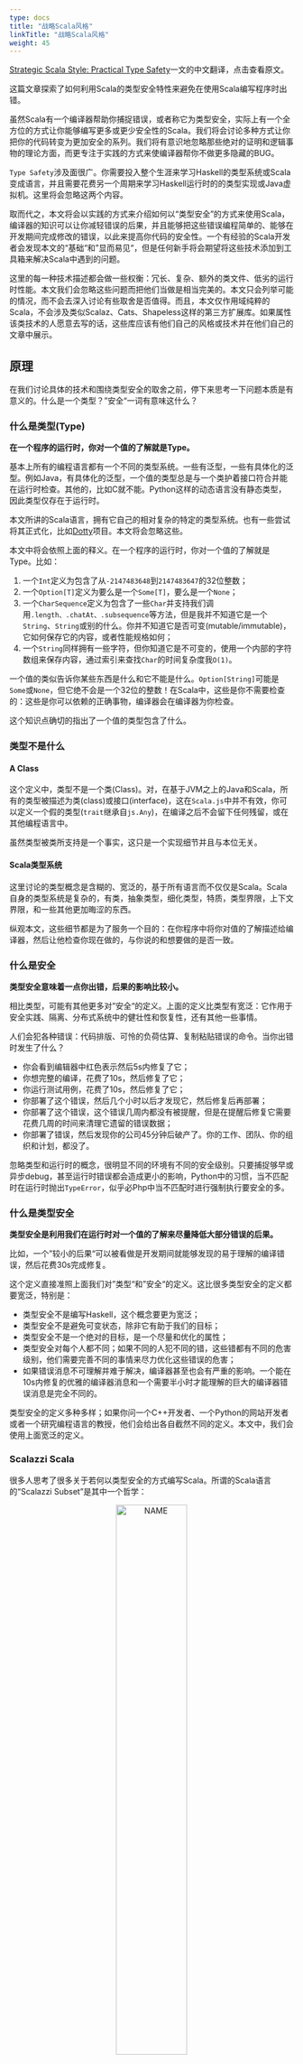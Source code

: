 ```yaml
---
type: docs
title: "战略Scala风格"
linkTitle: "战略Scala风格"
weight: 45
---
```


[Strategic Scala Style: Practical Type Safety](http://www.lihaoyi.com/post/StrategicScalaStylePracticalTypeSafety.html)一文的中文翻译，点击查看原文。

这篇文章探索了如何利用Scala的类型安全特性来避免在使用Scala编写程序时出错。

虽然Scala有一个编译器帮助你捕捉错误，或者称它为类型安全，实际上有一个全方位的方式让你能够编写更多或更少安全性的Scala。我们将会讨论多种方式让你把你的代码转变为更加安全的系列。我们将有意识地忽略那些绝对的证明和逻辑事物的理论方面，而更专注于实践的方式来使编译器帮你不做更多隐藏的BUG。

`Type Safety`涉及面很广。你需要投入整个生涯来学习Haskell的类型系统或Scala变成语言，并且需要花费另一个周期来学习Haskell运行时的的类型实现或Java虚拟机。这里将会忽略这两个内容。

取而代之，本文将会以实践的方式来介绍如何以“类型安全”的方式来使用Scala，编译器的知识可以让你减轻错误的后果，并且能够把这些错误编程简单的、能够在开发期间完成修改的错误，以此来提高你代码的安全性。一个有经验的Scala开发者会发现本文的“基础“和”显而易见“，但是任何新手将会期望将这些技术添加到工具箱来解决Scala中遇到的问题。

这里的每一种技术描述都会做一些权衡：冗长、复杂、额外的类文件、低劣的运行时性能。本文我们会忽略这些问题而把他们当做是相当完美的。本文只会列举可能的情况，而不会去深入讨论有些取舍是否值得。而且，本文仅作用域纯粹的Scala，不会涉及类似Scalaz、Cats、Shapeless这样的第三方扩展库。如果属性该类技术的人愿意去写的话，这些库应该有他们自己的风格或技术并在他们自己的文章中展示。

## 原理

在我们讨论具体的技术和围绕类型安全的取舍之前，停下来思考一下问题本质是有意义的。什么是一个类型？”安全“一词有意味这什么？

### 什么是类型(Type)

**在一个程序的运行时，你对一个值的了解就是Type。**

基本上所有的编程语言都有一个不同的类型系统。一些有泛型，一些有具体化的泛型。例如Java，有具体化的泛型，一个值的类型总是与一个类护着接口符合并能在运行时检查。其他的，比如C就不能。Python这样的动态语言没有静态类型，因此类型仅存在于运行时。

本文所讲的Scala语言，拥有它自己的相对复杂的特定的类型系统。也有一些尝试将其正式化，比如[Dotty](https://github.com/lampepfl/dotty)项目。本文将会忽略这些。

本文中将会依照上面的释义。在一个程序的运行时，你对一个值的了解就是Type。比如：

1. 一个`Int`定义为包含了从`-2147483648`到`2147483647`的32位整数；
2. 一个`Option[T]`定义为要么是一个`Some[T]`，要么是一个`None`；
3. 一个`CharSequence`定义为包含了一些`Char`并支持我们调用`.length、.chatAt、.subsequence`等方法，但是我并不知道它是一个`String`、`String`或别的什么。你并不知道它是否可变(mutable/immutable)，它如何保存它的内容，或者性能规格如何；
4. 一个`String`同样拥有一些字符，但你知道它是不可变的，使用一个内部的字符数组来保存内容，通过索引来查找`Char`的时间复杂度我`O(1)`。

一个值的类似告诉你某些东西是什么和它不能是什么。`Option[String]`可能是`Some`或`None`，但它绝不会是一个32位的整数！在Scala中，这些是你不需要检查的：这些是你可以依赖的正确事物，编译器会在编译器为你检查。

这个知识点确切的指出了一个值的类型包含了什么。

### 类型不是什么

#### A Class

这个定义中，类型不是一个类(Class)。对，在基于JVM之上的Java和Scala，所有的类型被描述为类(class)或接口(interface)，这在`Scala.js`中并不有效，你可以定义一个假的类型(`trait`继承自`js.Any`)，在编译之后不会留下任何残留，或在其他编程语言中。

虽然类型被类所支持是一个事实，这只是一个实现细节并且与本位无关。

#### Scala类型系统

这里讨论的类型概念是含糊的、宽泛的，基于所有语言而不仅仅是Scala。Scala自身的类型系统是复杂的，有类，抽象类型，细化类型，特质，类型界限，上下文界限，和一些其他更加晦涩的东西。

纵观本文，这些细节都是为了服务一个目的：在你程序中将你对值的了解描述给编译器，然后让他检查你现在做的，与你说的和想要做的是否一致。

### 什么是安全

**类型安全意味着一点你出错，后果的影响比较小。**

相比类型，可能有其他更多对”安全“的定义。上面的定义比类型有宽泛：它作用于安全实践、隔离、分布式系统中的健壮性和恢复性，还有其他一些事情。

人们会犯各种错误：代码排版、可怜的负荷估算、复制粘贴错误的命令。当你出错时发生了什么？

* 你会看到编辑器中红色表示然后5s内修复了它；
* 你想完整的编译，花费了10s，然后修复了它；
* 你运行测试用例，花费了10s，然后修复了它；
* 你部署了这个错误，然后几个小时以后才发现它，然后修复后再部署；
* 你部署了这个错误，这个错误几周内都没有被提醒，但是在提醒后修复它需要花费几周的时间来清理它遗留的错误数据；
* 你部署了错误，然后发现你的公司45分钟后破产了。你的工作、团队、你的组织和计划，都没了。

忽略类型和运行时的概念，很明显不同的环境有不同的安全级别。只要捕捉够早或异步debug，甚至运行时错误都会造成更小的影响，Python中的习惯，当不匹配时在运行时抛出`TypeError`，似乎必Php中当不匹配时进行强制执行要安全的多。

### 什么是类型安全

**类型安全是利用我们在运行时对一个值的了解来尽量降低大部分错误的后果。**

比如，一个”较小的后果“可以被看做是开发期间就能够发现的易于理解的编译错误，然后花费30s完成修复。

这个定义直接准照上面我们对”类型“和”安全“的定义。这比很多类型安全的定义都要宽泛，特别是：

* 类型安全不是编写Haskell，这个概念要更为宽泛；
* 类型安全不是避免可变状态，除非它有助于我们的目标；
* 类型安全不是一个绝对的目标，是一个尽量和优化的属性；
* 类型安全对每个人都不同；如果不同的人犯不同的错，这些错都有不同的危害级别，他们需要完善不同的事情来尽力优化这些错误的危害；
* 如果错误消息不可理解并难于解决，编译器甚至也会有严重的影响。一个能在10s内修复的优雅的编译器消息和一个需要半小时才能理解的巨大的编译器错误消息是完全不同的。

类型安全的定义多种多样；如果你问一个C++开发者、一个Python的网站开发者或者一个研究编程语言的教授，他们会给出各自截然不同的定义。本文中，我们会使用上面宽泛的定义。

### Scalazzi Scala

很多人思考了很多关于若何以类型安全的方式编写Scala。所谓的Scala语言的“Scalazzi Subset”是其中一个哲学：

<div align="center"> <img src="https://infi-img.oss-cn-hangzhou.aliyuncs.com/img/Scalazzi.jpg" style="display:block;width:50%;" alt="NAME" align=center /> </div>

当然这些指导方针有很多地方需要讨论，我们会花一些时间浏览其中一部分，同时我发现了一些有意思的地方：

* 避免空值
* 避免异常
* 避免副作用

#### 避免空值

使用`null`来描述一些空的、未初始化或不可用的值会很吸引人，比如，一个未初始化的值：

	class Foo{
  		val name: String = null // override this with something useful if you want
	}

或者是传入到函数的一个”没有值“的参数：

	def listFiles(path: String) = ...

	listFiles("/usr/local/bin/")
	listFiles(null) // no argument, default to current working directory

“Scalazzi Scala”告诉我们要避免这样做，并给了一个很好的理由：

* `null`会出现在程序的各个角落，任何一个变量或值，没有办法控制那些变量是`null`而哪些不是；
* `null`在你的程序中到处传播：可以将`null`传入函数，赋给其他变量，或存入集合。

最终，这意味着`null`值会在原理他们初始化的地方一起错误，然后就很难被追踪。当有些地方被`NullPointerException `终止，你需要首先找到那些可疑的变量(每行代码或许会有很多变量)，然后进行追踪，比如函数的传入和传出，集合的存储和检索，直到你找到`null`的来源。

在Python这样的动态语言中，这种类型的错误值传播很普通，寻常不会贯穿整个程序来进行追踪，然后到处添加`print`语句，尝试去找到初始值的来源。通常有人简单的将参数混入到一个函数，传入一个`user_id`而不是`user_email`或其他不重要的值，但是会照成很大的后果来追踪和调试。

在一个带有类型检查器的编译型语言，比如Scala，许多这样的错误会在你运行编译器之前就能捕获：在于其为一个`String`的地方传入`Int`或`Seq[Double]`会得到一个类型错误。并不是所有的错误都会被捕捉，但是会捕捉大部分严重的错误。预期为不是`null`的地方传入一个`null`除外。

这里有一些`null`的备选方案：

**如果想要表达一个可能存在的值，一个函数参数或者一个需要被覆写的类属性：**

	class Foo{
  		val name: String = null // override this with something useful if you want
	}

考虑使用`Option[T]`替换：

	class Foo{
  		val name: Option[String] = None // override this with something useful if you want
	}

`"foo"`和`null`取而代之为`Some("foo")`和`None`看起来很相似，但是这样做的话所有人都会知道它可能为`None`，而不会像如果将一个`Some[String]`放到预期为`String`的地方然后跟`null`得到一个编译错误。

**如果使用`null`作为一个未初始化`var`值的占位符：**

	def findHaoyiEmail(items: Seq[(String, String)]) = {
  		var email: String = null // override this with something useful if you want

  		for((name, value) <- items){
			if (name == "Haoyi") email = value
  		}
  
  		if (email == null) email = "Not Found"
  		doSomething(email)
	}

考虑替换为`val`并一次完成声明和初始化：

	def findHaoyiEmail(items: Seq[(String, String)]) = {
	  val email = 
	    items.collect{case (name, value) if name == "Haoyi" => value} 
	         .headOption
	         .getOrElse("Not Found")
	  doSomething(email)
	  
如果你不能够在一行代码内初始化`email`的值，Scala支持你将片段的代码放到柯里化的`{}`中同时将其赋给一个`val`, 因此, 大部分你需要稍后初始化为`var`的代码都可以放到一个`{}`中然后声明并初始化为一个`{}`.

	def findHaoyiEmail(items: Seq[(String, String)]) = {
	  val email = {
	    ...
	  }
	  doSomething(email)
	}

这样做的话,我们就能控制`email`永远不会是一个`null`.

通过简单的在程序中避免`null`,你并没有改变理论状况, 理论上有人可以传入一个`null`,你会在同样的地方追踪那些难于调试的问题.但是你改变了实践环境: 不会花费更少的实践来追踪难于调试的`NullPointerException`问题.

#### 避免异常

异常基本上是一段代码的额外返回值.任何你写的代码都可以通过`return`关键字以正常的方式返回,或者简单的返回最后一个代码块的表达式,或者是抛出一个异常. 这些异常会包含任意的数据.

虽然一些其他语言比如Java,用编译器来检查你可以确定的能够抛出的异常,它的"受检异常"也并不是很成功: 它的不便之处在于必须要声明你抛出的需要检查的异常,以至于人们只是给他们的方法都使用一个`throws Exception`,或者捕获受检异常后重新作为未检查的运行时异常抛出.后期的语言比如C#和Scala完全抛弃了这种受检异常的思想.

为什么你不可以使用异常:

* 你没有办法静态的知道一段代码都能抛出哪些种类的异常. 即你不知道是否处理了代码所有可能的返回类型.
* 你抛出的异常的注解是可选的,and trivially fall out of sync with reality as development happens and refactorings occur.
* 他们是传播的,so even if a library you're using has gone through the discipline of annotating all its methods with the exceptions they throw, the chances are in your own code you'll get sloppy and won't.

与其返回一个异常,在只有一种失败模式的函数中,你可以返回一个`Option[T]`来表示结果,或者`Either[T, V]`,再或者是你自己定义的密闭trait来表示有多重失败模式的返回结果.
	
	sealed trait Result
	case class Success(value: String) extends Result
	case class InvalidInput(value: String, msg: String) extends Result
	case class SubprocessFailed(returncode: Int, stderr: String) extends Result
	case object TimedOut extends Result
	
	def doThing(cmd: String): Result = ???

使用密闭trait方式,你可以更易于与用户沟通存在的准确错误,在每种场景可用的数据,同时当用户对`doThing`的结果进行`match`时,如果少了一个场景,编译器则会给出一个警告.

通常,你并不能去除所有异常:

* 任何非一般的程序都很难去列出它所有可能的失败模式
* 许多都是非常罕见的,你实际上是想捕获他们的大部分然后通过一些通用的方式处理,比如: 写入日志或上报,或重试逻辑,你甚至不知道是什么引起的
* 对这些罕见的错误模式,可以吧错误信息写入日志,然后进行详细的手动检查,这也你能做的最好方式了

然而,尽管有堆栈追踪(stack trace),找出这些预期之外异常的真正原因仍然要比使用`Option[T]`在编译器就发现错误要花费的时间更多.

Scala编程中涉及的异常:

* NullPointerExceptions
* MatchError: 来自不健全的模式匹配
* IOExceptions: 来自文件系统的各种问题或网络错误
* ArithmeticException: 除0时的错误
* IndexOutOfBoundsException: 搞砸数组的时候
* IllegalArgumentException: 滥用第三方代码的时候

仍然还有更多,但是并不需要完全去管,尽量在代码中使用`Option[T], Either[T, V], sealed trait`来使编译器能有更多的机会帮你进行错误检查.

#### 避免副作用

至少在Scala中,编译器不会提供副作用的追踪.

下面是一个例子:

	var result = 0
	
	for (i <- 0 until 10){
	  result += 1
	}
	
	if (result > 10) result = result + 5 
	
	println(result) // 50
	makeUseOfResult(result)

我们将`value`初始化为一个占位值,然后利用副作用来修改`result`的值,然后为`makeUseOfResult`函数使用.

这里有很多地方会出错,你可能会意外的得到有一个突变:

	var result = 0
	
	for (i <- 0 until 10){
	  results += 1
	} 
	
	println(result) // 45
	makeUseOfResult(result) // getting invalid input!

这些可以看做是很明显的错误,但如果这个片段有1000行而不是10行,在重构中很容易出错.他以为着`makeUseOfResult`得到一个无效的输入并处理错误.这里有另一个常见的错误模式:

	var result = 0
	
	foo()
	
	for (i <- 0 until 10){
	  results += 1
	}
	
	if (result > 10) result = result + 5 
	
	println(result) // 50
	makeUseOfResult(result)
	
	...
	
	def foo() = {
	  ...
	  makeUseOfResult(result)
	  ...
	}

这里甚至在`result`被初始化之前就开始使用它了.

下面的方式可以避免副作用:

	val summed = (0 until 10).sum
	
	val result = if (summed > 10) summed + 5 else summed
	
	println(result) // 50
	makeUseOfResult(result)

#### Scalazzi Scala的局限

下面的代码完全符合上面定义的`Scalazzi Scala`,但会让人感到很乱:

	def fibonacci(n: Double, count: Double = 0, chain: String = "1 1"): Int = {
	  if (count >= n - 2) chain.takeWhile(_ != ' ').length
	  else{
	    val parts = chain.split(" ", 3)
	    fibonacci(n, count+1, parts(0) + parts(1) + " " + chain)
	  }
	}
	for(i <- 0 until 10) println(fibonacci(i))
	1
	1
	1
	2
	3
	5
	8
	13
	21
	34

这个代码是正确的,完全遵守了"Scalazzi Scala"的指导方针:

* 没有Null
* 没有异常
* 没有`isInstanceOf`或`asInstanceOf`
* 没有副作用并且所有值是不可变的
* 没有`classOf`和`getClass`
* 没有反射

但是人们会认为他是可怕的不安全的代码,原因在于下面的"Structured Data".

#### 结构化数据

并非所有的数据都有相同的"形状",如果一些数据包含`(name, phone-number)`这样的对,有多重方式可以存储他们:

* `Array[Byte]`: 这是文件系统存储他们的方式,如果你把他们存到磁盘,这就是他们的形式.
* `String`: 在编辑器中打开,会看到这样的形式.
* `Seq[(String, String)]`
* `Set[(String, String)]`
* `Map[String, String]`

这些都是有效的方式,如何来选择呢?

##### 避免字符串有利于结构化数据

有时候会将数据存为`String`,然后在使用时在使用切片取出其中的不同数据,这样做会带来意外的问题.

##### Encode Invariants in Types

##### 自描述数据

##### 避免整数枚举
	
	val UNIT_TYPE_UNKNOWN = 0
	val UNIT_TYPE_USERSPACEONUSE = 1
	val UNIT_TYPE_OBJECTBOUNDINGBOX = 2

这个代码中有一些好处:

* `Int`类型消耗廉价,需要很少的内存来存储和传递
* 避免各种数字这样的魔术代码到处都是,最终难以分辨

但是这种方式并不安全,更安全的方式会是这样:

	sealed trait UnitType  
	object UnitType{
	  case object Unknown extends UnitType
	  case object UserSpaceOnUse extends UnitType
	  case object ObjectBoundingBox extends UnitType
	}

或者:

	// You can also make it take a `name: String` param to give it a nice toString 
	case class UnitType private () 
	object UnitType{
	  val Unknown = new UnitType
	  val UserSpaceOnUse = new UnitType
	  val ObjectBoundingBox = new UnitType
	}

这两种方式都是讲`UnitType`标记为一个实际的值,而不会想仅仅一个数字一样能够修改.

##### 避免字符串标记
	
	val UNIT_TYPE_UNKNOWN = "unknown"
	val UNIT_TYPE_USERSPACEONUSE = "user-space-on-use"
	val UNIT_TYPE_OBJECTBOUNDINGBOX = "object-bounding-box"

这样做仍然不安全,可以对`UNIT_TYPE`调用任何字符串的方法,并且能够使用任何字符串替换,更好的方式是这样:

	sealed trait UnitType
	object UnitType{
	  case object Unknown extends UnitType
	  case object UserSpaceOnUse extends UnitType
	  case object ObjectBoundingBox extends UnitType
	}
	
	// Or perhaps
	
	class UnitType private ()
	object UnitType{
	  val Unknown = new UnitType
	  val UserSpaceOnUse = new UnitType
	  val ObjectBoundingBox = new UnitType
	}

#### 包装整数ID

自增的ID经常是`Int`或`Long`,UUID可能是`String`或`java.util.UUID`,与`Int`或`Long`不同的是,ID都有一个唯一属性:

* 所有的算术运算一般都没有意义
* 不同的ID不能交换:比如一个`userId: Int`和一个函数`def deploy(machineId: Int)`,`deploy(userId)`这样的调用是不希望出现的

最好的方式是使用不同的类将这些ID进行包装:

	case class UserId(id: Int)
	case class MachineId(id: Int)
	case class EventId(id: Int)
	...

或者自定义类型:

	type UID = Int

然后使用:

	val userId: UID = 2